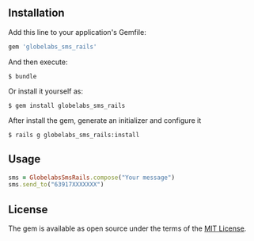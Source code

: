 ## Installation

Add this line to your application's Gemfile:

```ruby
gem 'globelabs_sms_rails'
```

And then execute:

    $ bundle

Or install it yourself as:

    $ gem install globelabs_sms_rails

After install the gem, generate an initializer and configure it
		
	$ rails g globelabs_sms_rails:install 


## Usage
```ruby
sms = GlobelabsSmsRails.compose("Your message")
sms.send_to("63917XXXXXXX")
```

## License

The gem is available as open source under the terms of the [MIT License](http://opensource.org/licenses/MIT).
